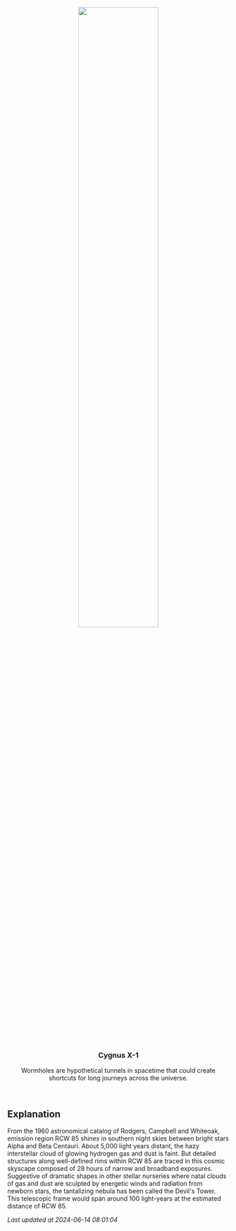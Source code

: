 <p align='center'>
    <img src='https://apod.nasa.gov/apod/image/2406/HaLRGB+v2Pugh1100c.jpg' width='60%' />
    <h3 align="center">Cygnus X-1</h3>
    <p align="center">Wormholes are hypothetical tunnels in spacetime that could create shortcuts for long journeys across the universe.</p>
</p>
<br/>

Explanation
--
From the 1960 astronomical catalog of Rodgers, Campbell and Whiteoak, emission region RCW 85 shines in southern night skies between bright stars Alpha and Beta Centauri. About 5,000 light years distant, the hazy interstellar cloud of glowing hydrogen gas and dust is faint. But detailed structures along well-defined rims within RCW 85 are traced in this cosmic skyscape composed of 28 hours of narrow and broadband exposures. Suggestive of dramatic shapes in other stellar nurseries where natal clouds of gas and dust are sculpted by energetic winds and radiation from newborn stars, the tantalizing nebula has been called the Devil's Tower. This telescopic frame would span around 100 light-years at the estimated distance of RCW 85.


*Last updated at 2024-06-14 08:01:04*
